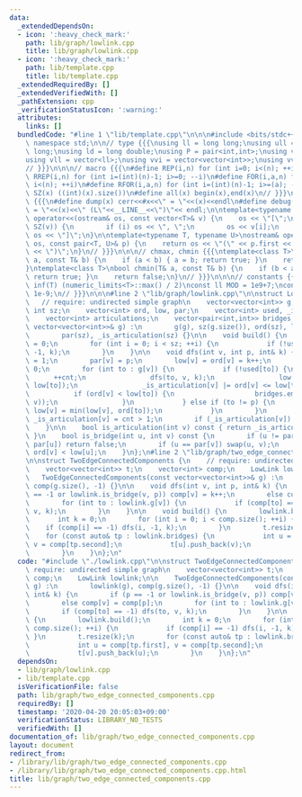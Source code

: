 ```yaml
---
data:
  _extendedDependsOn:
  - icon: ':heavy_check_mark:'
    path: lib/graph/lowlink.cpp
    title: lib/graph/lowlink.cpp
  - icon: ':heavy_check_mark:'
    path: lib/template.cpp
    title: lib/template.cpp
  _extendedRequiredBy: []
  _extendedVerifiedWith: []
  _pathExtension: cpp
  _verificationStatusIcon: ':warning:'
  attributes:
    links: []
  bundledCode: "#line 1 \"lib/template.cpp\"\n\n\n#include <bits/stdc++.h>\nusing\
    \ namespace std;\n\n// type {{{\nusing ll = long long;\nusing ull = unsigned long\
    \ long;\nusing ld = long double;\nusing P = pair<int,int>;\nusing vi = vector<int>;\n\
    using vll = vector<ll>;\nusing vvi = vector<vector<int>>;\nusing vvll = vector<vector<ll>>;\n\
    // }}}\n\n\n// macro {{{\n#define REP(i,n) for (int i=0; i<(n); ++i)\n#define\
    \ RREP(i,n) for (int i=(int)(n)-1; i>=0; --i)\n#define FOR(i,a,n) for (int i=(a);\
    \ i<(n); ++i)\n#define RFOR(i,a,n) for (int i=(int)(n)-1; i>=(a); --i)\n\n#define\
    \ SZ(x) ((int)(x).size())\n#define all(x) begin(x),end(x)\n// }}}\n\n\n// debug\
    \ {{{\n#define dump(x) cerr<<#x<<\" = \"<<(x)<<endl\n#define debug(x) cerr<<#x<<\"\
    \ = \"<<(x)<<\" (L\"<<__LINE__<<\")\"<< endl;\n\ntemplate<typename T>\nostream&\
    \ operator<<(ostream& os, const vector<T>& v) {\n    os << \"[\";\n    REP (i,\
    \ SZ(v)) {\n        if (i) os << \", \";\n        os << v[i];\n    }\n    return\
    \ os << \"]\";\n}\n\ntemplate<typename T, typename U>\nostream& operator<<(ostream&\
    \ os, const pair<T, U>& p) {\n    return os << \"(\" << p.first << \" \" << p.second\
    \ << \")\";\n}\n// }}}\n\n\n// chmax, chmin {{{\ntemplate<class T>\nbool chmax(T&\
    \ a, const T& b) {\n    if (a < b) { a = b; return true; }\n    return false;\n\
    }\ntemplate<class T>\nbool chmin(T& a, const T& b) {\n    if (b < a) { a = b;\
    \ return true; }\n    return false;\n}\n// }}}\n\n\n// constants {{{\n#define\
    \ inf(T) (numeric_limits<T>::max() / 2)\nconst ll MOD = 1e9+7;\nconst ld EPS =\
    \ 1e-9;\n// }}}\n\n\n#line 2 \"lib/graph/lowlink.cpp\"\n\nstruct LowLink {\n \
    \   // require: undirected simple graph\n    vector<vector<int>> g;\n    const\
    \ int sz;\n    vector<int> ord, low, par;\n    vector<int> used, _is_articulation;\n\
    \    vector<int> articulations;\n    vector<pair<int,int>> bridges;\n\n    LowLink(const\
    \ vector<vector<int>>& g) :\n        g(g), sz(g.size()), ord(sz), low(sz), used(sz),\n\
    \        par(sz), _is_articulation(sz) {}\n\n    void build() {\n        int k\
    \ = 0;\n        for (int i = 0; i < sz; ++i) {\n            if (!used[i]) dfs(i,\
    \ -1, k);\n        }\n    }\n\n    void dfs(int v, int p, int& k) {\n        used[v]\
    \ = 1;\n        par[v] = p;\n        low[v] = ord[v] = k++;\n        int cnt =\
    \ 0;\n        for (int to : g[v]) {\n            if (!used[to]) {\n          \
    \      ++cnt;\n                dfs(to, v, k);\n                low[v] = min(low[v],\
    \ low[to]);\n                _is_articulation[v] |= ord[v] <= low[to];\n     \
    \           if (ord[v] < low[to]) {\n                    bridges.emplace_back(minmax(to,\
    \ v));\n                }\n            } else if (to != p) {\n               \
    \ low[v] = min(low[v], ord[to]);\n            }\n        }\n        if (p == -1)\
    \ _is_articulation[v] = cnt > 1;\n        if (_is_articulation[v]) articulations.push_back(v);\n\
    \    }\n\n    bool is_articulation(int v) const { return _is_articulation[v];\
    \ }\n    bool is_bridge(int u, int v) const {\n        if (u != par[v] and v !=\
    \ par[u]) return false;\n        if (u == par[v]) swap(u, v);\n        return\
    \ ord[v] < low[u];\n    }\n};\n#line 2 \"lib/graph/two_edge_connected_components.cpp\"\
    \n\nstruct TwoEdgeConnectedComponents {\n    // require: undirected simple graph\n\
    \    vector<vector<int>> t;\n    vector<int> comp;\n    LowLink lowlink;\n\n \
    \   TwoEdgeConnectedComponents(const vector<vector<int>>& g) :\n        lowlink(g),\
    \ comp(g.size(), -1) {}\n\n    void dfs(int v, int p, int& k) {\n        if (p\
    \ == -1 or lowlink.is_bridge(v, p)) comp[v] = k++;\n        else comp[v] = comp[p];\n\
    \        for (int to : lowlink.g[v]) {\n            if (comp[to] == -1) dfs(to,\
    \ v, k);\n        }\n    }\n\n    void build() {\n        lowlink.build();\n \
    \       int k = 0;\n        for (int i = 0; i < comp.size(); ++i) {\n        \
    \    if (comp[i] == -1) dfs(i, -1, k);\n        }\n        t.resize(k);\n    \
    \    for (const auto& tp : lowlink.bridges) {\n            int u = comp[tp.first],\
    \ v = comp[tp.second];\n            t[u].push_back(v);\n            t[v].push_back(u);\n\
    \        }\n    }\n};\n"
  code: "#include \"./lowlink.cpp\"\n\nstruct TwoEdgeConnectedComponents {\n    //\
    \ require: undirected simple graph\n    vector<vector<int>> t;\n    vector<int>\
    \ comp;\n    LowLink lowlink;\n\n    TwoEdgeConnectedComponents(const vector<vector<int>>&\
    \ g) :\n        lowlink(g), comp(g.size(), -1) {}\n\n    void dfs(int v, int p,\
    \ int& k) {\n        if (p == -1 or lowlink.is_bridge(v, p)) comp[v] = k++;\n\
    \        else comp[v] = comp[p];\n        for (int to : lowlink.g[v]) {\n    \
    \        if (comp[to] == -1) dfs(to, v, k);\n        }\n    }\n\n    void build()\
    \ {\n        lowlink.build();\n        int k = 0;\n        for (int i = 0; i <\
    \ comp.size(); ++i) {\n            if (comp[i] == -1) dfs(i, -1, k);\n       \
    \ }\n        t.resize(k);\n        for (const auto& tp : lowlink.bridges) {\n\
    \            int u = comp[tp.first], v = comp[tp.second];\n            t[u].push_back(v);\n\
    \            t[v].push_back(u);\n        }\n    }\n};\n"
  dependsOn:
  - lib/graph/lowlink.cpp
  - lib/template.cpp
  isVerificationFile: false
  path: lib/graph/two_edge_connected_components.cpp
  requiredBy: []
  timestamp: '2020-04-20 20:05:03+09:00'
  verificationStatus: LIBRARY_NO_TESTS
  verifiedWith: []
documentation_of: lib/graph/two_edge_connected_components.cpp
layout: document
redirect_from:
- /library/lib/graph/two_edge_connected_components.cpp
- /library/lib/graph/two_edge_connected_components.cpp.html
title: lib/graph/two_edge_connected_components.cpp
---
```

